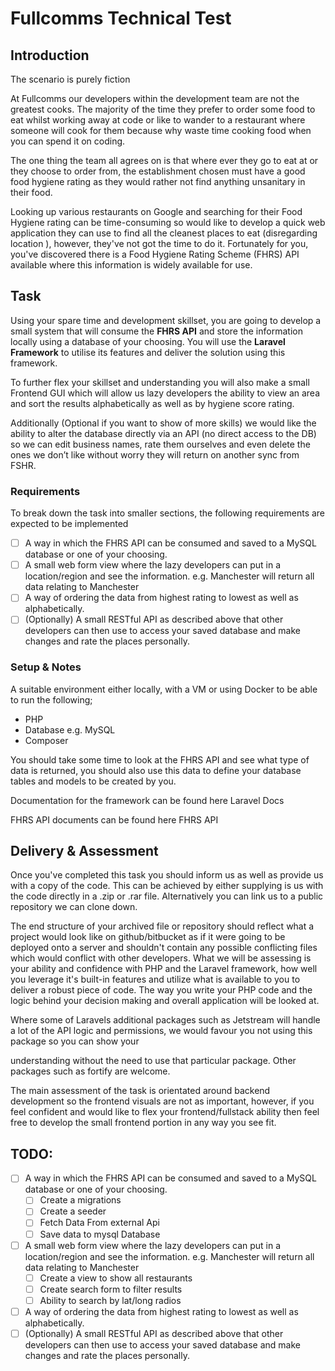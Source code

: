 # Fullcomms Technical Test

## Introduction

The scenario is purely fiction

At Fullcomms our developers within the development team are not the greatest cooks. The
majority of the time they prefer to order some food to eat whilst working away at code or
like to wander to a restaurant where someone will cook for them because why waste time
cooking food when you can spend it on coding.

The one thing the team all agrees on is that where ever they go to eat at or they choose to
order from, the establishment chosen must have a good food hygiene rating as they would
rather not find anything unsanitary in their food.

Looking up various restaurants on Google and searching for their Food Hygiene rating can be
time-consuming so would like to develop a quick web application they can use to find all the
cleanest places to eat (disregarding location ), however, they've not got the time to do it.
Fortunately for you, you've discovered there is a Food Hygiene Rating Scheme (FHRS) API
available where this information is widely available for use.

## Task

Using your spare time and development skillset, you are going to develop a small system that
will consume the **FHRS API** and store the information locally using a database of your
choosing. You will use the **Laravel Framework** to utilise its features and deliver the solution
using this framework.

To further flex your skillset and understanding you will also make a small Frontend GUI which
will allow us lazy developers the ability to view an area and sort the results alphabetically as
well as by hygiene score rating.


Additionally (Optional if you want to show of more skills) we would like the ability to alter the
database directly via an API (no direct access to the DB) so we can edit business names, rate
them ourselves and even delete the ones we don’t like without worry they will return on
another sync from FSHR.

### Requirements

To break down the task into smaller sections, the following requirements are expected to be
implemented

- [ ] A way in which the FHRS API can be consumed and saved to a MySQL database or one
  of your choosing.
- [ ] A small web form view where the lazy developers can put in a location/region and see
  the information. e.g. Manchester will return all data relating to Manchester
- [ ] A way of ordering the data from highest rating to lowest as well as alphabetically.
- [ ] (Optionally) A small RESTful API as described above that other developers can then
  use to access your saved database and make changes and rate the places personally.

### Setup & Notes

A suitable environment either locally, with a VM or using Docker to be able to run the
following;

- PHP
- Database e.g. MySQL
- Composer

You should take some time to look at the FHRS API and see what type of data is returned,
you should also use this data to define your database tables and models to be created by you.

Documentation for the framework can be found here Laravel Docs

FHRS API documents can be found here FHRS API

## Delivery & Assessment

Once you've completed this task you should inform us as well as provide us with a copy of the
code. This can be achieved by either supplying is us with the code directly in a .zip or .rar
file. Alternatively you can link us to a public repository we can clone down.

The end structure of your archived file or repository should reflect what a project would
look like on github/bitbucket as if it were going to be deployed onto a server and shouldn't
contain any possible conflicting files which would conflict with other developers.
What we will be assessing is your ability and confidence with PHP and the Laravel framework,
how well you leverage it's built-in features and utilize what is available to you to deliver a
robust piece of code. The way you write your PHP code and the logic behind your decision
making and overall application will be looked at.

Where some of Laravels additional packages such as Jetstream will handle a lot of the API
logic and permissions, we would favour you not using this package so you can show your


understanding without the need to use that particular package. Other packages such as
fortify are welcome.

The main assessment of the task is orientated around backend development so the frontend
visuals are not as important, however, if you feel confident and would like to flex your
frontend/fullstack ability then feel free to develop the small frontend portion in any way you
see fit.

## TODO:

 - [ ] A way in which the FHRS API can be consumed and saved to a MySQL database or one
  of your choosing.
   - [ ] Create a migrations 
   - [ ] Create a seeder
   - [ ] Fetch Data From external Api
   - [ ] Save data to mysql Database
- [ ] A small web form view where the lazy developers can put in a location/region and see
  the information. e.g. Manchester will return all data relating to Manchester
  - [ ] Create a view to show all restaurants
  - [ ] Create search form to filter results
  - [ ] Ability to search by lat/long radios
- [ ] A way of ordering the data from highest rating to lowest as well as alphabetically.
- [ ] (Optionally) A small RESTful API as described above that other developers can then
  use to access your saved database and make changes and rate the places personally.
